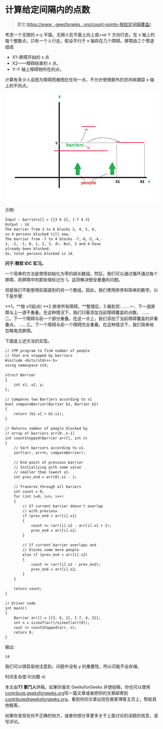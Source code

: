 # 计算给定间隔内的点数

> 原文:[https://www . geesforgeks . org/count-points-按给定间隔覆盖/](https://www.geeksforgeeks.org/count-points-covered-by-given-intervals/)

考虑一个无限的 x-y 平面。无限人在平面上向上或+ve Y 方向行走。在 x 轴上的每个整数点，只有一个人行走。假设平行于 x 轴存在几个障碍。屏障由三个管道组成

*   X1–屏障开始的 x 点
*   X2——障碍结束的 x 点。
*   Y–Y 轴上障碍物所在的点。

计算有多少人会因为障碍而被困在任何一点。不允许使用额外的空间来跟踪 x 轴上的不同点。

[![](img/a273b47edd7a1951ae1bb995866fb67c.png)](http://contribute.geeksforgeeks.org/?attachment_id=233322)

示例:

```
Input : barriers[] = {{3 6 2}, {-7 4 3}
Output : 14
The barrier from 3 to 6 blocks 3, 4, 5, 6, 
so 4 persons blocked till now.
The barrier from -7 to 4 blocks -7,-6,-5,-4,-
3, -2, -1, 0, 1, 2, 3, 4\. But, 3 and 4 have 
already been blocked.
So, total persons blocked is 14.

```

**问于:微软 IDC 实习。**

一个简单的方法是使用初始化为零的超长数组。然后，我们可以通过循环通过每个屏障，将屏障中的那些值标记为 1。这将解决壁垒重叠的问题。

但是我们不能使用前面提到的另一个数组。因此，我们使用排序和简单的数学。以下是步骤:

**1。**按 x1(起点)
**2 排序所有障碍。**整理后，3 箱到货:
……一、下一道屏障与上一道不重叠。在这种情况下，我们只需添加当前障碍覆盖的点数。
……二。下一个障碍与前一个部分重叠。在这一点上，我们添加了当前障碍覆盖的非重叠点。
……三。下一个障碍与前一个障碍完全重叠。在这种情况下，我们简单地忽略电流屏障。

下面是上述方法的实现。

```
// CPP program to find number of people
// that are stopped by barriers
#include <bits/stdc++.h>
using namespace std;

struct Barrier
{
    int x1, x2, y;
};

// Compares two Barriers according to x1 
bool compareBarrier(Barrier b1, Barrier b2)
{
    return (b1.x1 < b2.x1);
}

// Returns number of people blocked by
// array of barriers arr[0..n-1]
int countStopped(Barrier arr[], int n)
{
    // Sort barriers according to x1.
    sort(arr, arr+n, compareBarrier);

    // End point of previous barrier
    // Initializing with some value
    // smaller than lowest x1.
    int prev_end = arr[0].x1 - 1;

    // Traverse through all bariers
    int count = 0;
    for (int i=0; i<n; i++)
    {
        // If current barrier doesn't overlap
        // with previous
        if (prev_end < arr[i].x1)
        {
            count += (arr[i].x2 - arr[i].x1 + 1);
            prev_end = arr[i].x2;
        }

        // If current barrier overlaps and
        // blocks some more people
        else if (prev_end < arr[i].x2)
        {
            count += (arr[i].x2 - prev_end);
            prev_end = arr[i].x2;
        }
    }

    return count;
}

// Driver code
int main()
{
    Barrier arr[] = {{3, 6, 2}, {-7, 4, 3}};
    int n = sizeof(arr)/sizeof(arr[0]);
    cout << countStopped(arr, n);
    return 0;
}
```

输出:

```
14
```

我们可以很容易地注意到，问题中没有 y 的重要性，所以可能不会存储。

时间复杂度:0(对数 n)

本文由**T1 掌门人**供稿。如果你喜欢 GeeksforGeeks 并想投稿，你也可以使用[contribute.geeksforgeeks.org](http://www.contribute.geeksforgeeks.org)写一篇文章或者把你的文章邮寄到 contribute@geeksforgeeks.org。看到你的文章出现在极客博客主页上，帮助其他极客。

如果你发现任何不正确的地方，或者你想分享更多关于上面讨论的话题的信息，请写评论。